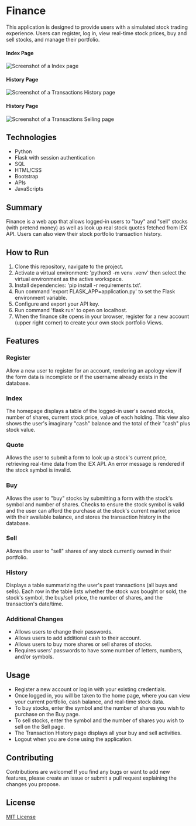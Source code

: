 # Finance
This application is designed to provide users with a simulated stock trading experience. Users can register, log in, view real-time stock prices, buy and sell stocks, and manage their portfolio.

#### Index Page
![Screenshot of a Index page](https://i.imgur.com/1zpDWIo.png)
#### History Page
![Screenshot of a Transactions History page](https://i.imgur.com/5DGyPs4.png)
#### History Page
![Screenshot of a Transactions Selling page](https://i.postimg.cc/FFbnP8ww/C-50-Finance-Buy-Google-Chrome-15-07-2023-19-14-24.png)

## Technologies

- Python
- Flask with session authentication
- SQL
- HTML/CSS
- Bootstrap
- APIs
- JavaScripts

## Summary

Finance is a web app that allows logged-in users to "buy" and "sell" stocks (with pretend money) as well as look up real stock quotes fetched from IEX API. Users can also view their stock portfolio transaction history.

## How to Run

1. Clone this repository, navigate to the project.
2. Activate a virtual environment: 'python3 -m venv .venv' then select the virtual environment as the active workspace.
3. Install dependencies: 'pip install -r requirements.txt'.
4. Run command 'export FLASK_APP=application.py' to set the Flask environment variable.
5. Configure and export your API key.
6. Run command 'flask run' to open on localhost.
7. When the finance site opens in your browser, register for a new account (upper right corner) to create your own stock portfolio
Views.

## Features
### Register

Allow a new user to register for an account, rendering an apology view if the form data is incomplete or if the username already exists in the database.

### Index

The homepage displays a table of the logged-in user's owned stocks, number of shares, current stock price, value of each holding. This view also shows the user's imaginary "cash" balance and the total of their "cash" plus stock value.

### Quote

Allows the user to submit a form to look up a stock's current price, retrieving real-time data from the IEX API. An error message is rendered if the stock symbol is invalid.

### Buy

Allows the user to "buy" stocks by submitting a form with the stock's symbol and number of shares. Checks to ensure the stock symbol is valid and the user can afford the purchase at the stock's current market price with their available balance, and stores the transaction history in the database.

### Sell

Allows the user to "sell" shares of any stock currently owned in their portfolio.

### History

Displays a table summarizing the user's past transactions (all buys and sells). Each row in the table lists whether the stock was bought or sold, the stock's symbol, the buy/sell price, the number of shares, and the transaction's date/time.

### Additional Changes

- Allows users to change their passwords.
- Allows users to add additional cash to their account.
- Allows users to buy more shares or sell shares of stocks.
- Requires users’ passwords to have some number of letters, numbers, and/or symbols.

## Usage
- Register a new account or log in with your existing credentials.
- Once logged in, you will be taken to the home page, where you can view your current portfolio, cash balance, and real-time stock data.
- To buy stocks, enter the symbol and the number of shares you wish to purchase on the Buy page.
- To sell stocks, enter the symbol and the number of shares you wish to sell on the Sell page.
- The Transaction History page displays all your buy and sell activities.
- Logout when you are done using the application.

## Contributing
Contributions are welcome! If you find any bugs or want to add new features, please create an issue or submit a pull request explaining the changes you propose.

## License
[MIT License](https://opensource.org/license/mit/)
